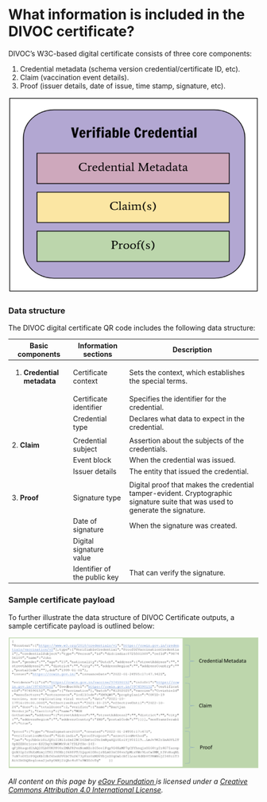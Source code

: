 # What information is included in the DIVOC certificate?

DIVOC’s W3C-based digital certificate consists of three core components:

1. Credential metadata (schema version credential/certificate ID, etc).&#x20;
2. Claim (vaccination event details).&#x20;
3. Proof (issuer details, date of issue, time stamp, signature, etc).

![Credit: Figure taken from W3C Verifiable Credentials Data Model v1.1](<../../.gitbook/assets/Screenshot 2022-01-27 at 10.14.26 AM.png>)

### Data structure

The DIVOC digital certificate QR code includes the following data structure:

| Basic components                                       | Information sections         | Description                                                                                                                    |
| ------------------------------------------------------ | ---------------------------- | ------------------------------------------------------------------------------------------------------------------------------ |
| <ol><li><strong>Credential metadata</strong></li></ol> | Certificate context          | Sets the context, which establishes the special terms.                                                                         |
|                                                        | Certificate identifier       | Specifies the identifier for the credential.                                                                                   |
|                                                        | Credential type              | Declares what data to expect in the credential.                                                                                |
|                                                        |                              |                                                                                                                                |
| 2. **Claim**                                           | Credential subject           | Assertion about the subjects of the credentials.                                                                               |
|                                                        | Event block                  | When the credential was issued.                                                                                                |
|                                                        | Issuer details               | The entity that issued the credential.                                                                                         |
|                                                        |                              |                                                                                                                                |
| 3. **Proof**                                           | Signature type               | Digital proof that makes the credential tamper-evident. Cryptographic signature suite that was used to generate the signature. |
|                                                        | Date of signature            | When the signature was created.                                                                                                |
|                                                        | Digital signature value      |                                                                                                                                |
|                                                        | Identifier of the public key | That can verify the signature.                                                                                                 |

### Sample certificate payload

To further illustrate the data structure of DIVOC Certificate outputs, a sample certificate payload is outlined below:

![](<../../.gitbook/assets/Screenshot 2022-01-27 at 10.22.11 AM.png>)



_All content on this page by_ [_eGov Foundation_ ](https://egov.org.in)_is licensed under a_ [_Creative Commons Attribution 4.0 International License_](http://creativecommons.org/licenses/by/4.0/)_._
